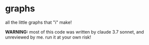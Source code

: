 # graphs

all the little graphs that "i" make!

**WARNING:** most of this code was written by claude 3.7 sonnet, and unreviewed by me. run it at your own risk!

